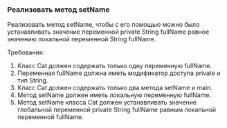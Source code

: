 
### Реализовать метод setName

Реализовать метод setName, чтобы с его помощью можно было устанавливать значение переменной private String fullName равное значению локальной переменной String fullName.


Требования:
1.	Класс Cat должен содержать только одну переменную fullName.
2.	Переменная fullName должна иметь модификатор доступа private и тип String.
3.	Класс Cat должен содержать только два метода setName и main.
4.	Метод setName должен иметь локальную переменную fullName.
5.	Метод setName класса Cat должен устанавливать значение глобальной переменной private String fullName равным локальной переменной fullName.


